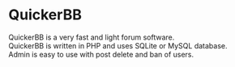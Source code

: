 # QuickerBB
QuickerBB is a very fast and light forum software.<br />
QuickerBB is written in PHP and uses SQLite or MySQL database.<br />
Admin is easy to use with post delete and ban of users.
